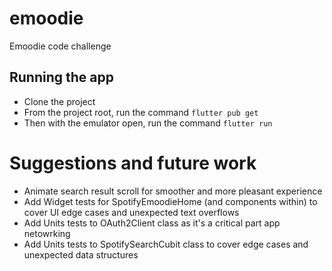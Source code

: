# emoodie

Emoodie code challenge

## Running the app

- Clone the project
- From the project root, run the command `flutter pub get`
- Then with the emulator open, run the command `flutter run`


# Suggestions and future work
- Animate search result scroll for smoother and more pleasant experience
- Add Widget tests for SpotifyEmoodieHome (and components within) to cover UI edge cases and unexpected text overflows
- Add Units tests to OAuth2Client class as it's a critical part app netowrking
- Add Units tests to SpotifySearchCubit class to cover edge cases and unexpected data structures
